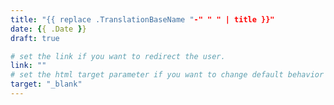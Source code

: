 ```yaml
---
title: "{{ replace .TranslationBaseName "-" " " | title }}"
date: {{ .Date }}
draft: true

# set the link if you want to redirect the user.
link: ""
# set the html target parameter if you want to change default behavior
target: "_blank"
---
```

